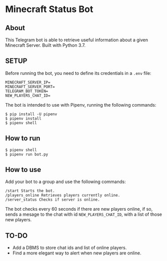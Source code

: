 # Minecraft Status Bot

## About

This Telegram bot is able to retrieve useful information about a given Minecraft Server. Built with Python 3.7.

## SETUP

Before running the bot, you need to define its credentials in a `.env` file:

```
MINECRAFT_SERVER_IP=
MINECRAFT_SERVER_PORT=
TELEGRAM_BOT_TOKEN=
NEW_PLAYERS_CHAT_ID=
```

The bot is intended to use with Pipenv, running the following commands:

```
$ pip install -U pipenv
$ pipenv install
$ pipenv shell
```

## How to run

```
$ pipenv shell
$ pipenv run bot.py
```



## How to use

Add your bot to a group and use the following commands:

```
/start Starts the bot.
/players_online Retrieves players currently online.
/server_status Checks if server is online.
```

The bot checks every 60 seconds if there are new players online, if so, sends a mesage to the chat with id `NEW_PLAYERS_CHAT_ID`, with a list of those new players. 

## TO-DO

- Add a DBMS to store chat ids and list of online players.
- Find a more elegant way to alert when new players are online.